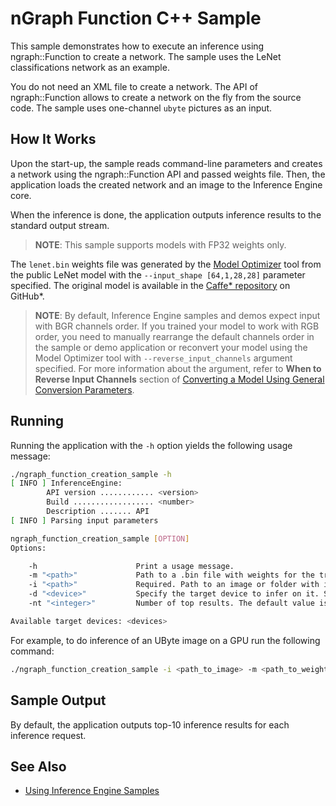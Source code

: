 # nGraph Function C++ Sample

This sample demonstrates how to execute an inference using ngraph::Function to create a network. The sample uses the LeNet classifications network as an example.

You do not need an XML file to create a network. The API of ngraph::Function allows to create a network on the fly from the source code. The sample uses one-channel `ubyte` pictures as an input.

## How It Works

Upon the start-up, the sample reads command-line parameters and creates a network using the ngraph::Function API and passed weights file.
Then, the application loads the created network and an image to the Inference Engine core.

When the inference is done, the application outputs inference results to the standard output stream.

> **NOTE**: This sample supports models with FP32 weights only.

The `lenet.bin` weights file was generated by the [Model Optimizer](./docs/MO_DG/Deep_Learning_Model_Optimizer_DevGuide.md) 
tool from the public LeNet model with the `--input_shape [64,1,28,28]` parameter specified. 
The original model is available in the [Caffe* repository](https://github.com/BVLC/caffe/tree/master/examples/mnist) on GitHub\*.


> **NOTE**: By default, Inference Engine samples and demos expect input with BGR channels order. If you trained your model to work with RGB order, you need to manually rearrange the default channels order in the sample or demo application or reconvert your model using the Model Optimizer tool with `--reverse_input_channels` argument specified. For more information about the argument, refer to **When to Reverse Input Channels** section of [Converting a Model Using General Conversion Parameters](./docs/MO_DG/prepare_model/convert_model/Converting_Model_General.md).

## Running

Running the application with the `-h` option yields the following usage message:
```sh
./ngraph_function_creation_sample -h
[ INFO ] InferenceEngine:
        API version ............ <version>
        Build .................. <number>
        Description ....... API
[ INFO ] Parsing input parameters

ngraph_function_creation_sample [OPTION]
Options:

    -h                      Print a usage message.
    -m "<path>"             Path to a .bin file with weights for the trained model
    -i "<path>"             Required. Path to an image or folder with images
    -d "<device>"           Specify the target device to infer on it. See the list of available devices below. The sample looks for a suitable plugin for the specified device. The default value is CPU.
    -nt "<integer>"         Number of top results. The default value is 10.

Available target devices: <devices>

```

For example, to do inference of an UByte image on a GPU run the following command:
```sh
./ngraph_function_creation_sample -i <path_to_image> -m <path_to_weights_file> -d GPU
```

## Sample Output

By default, the application outputs top-10 inference results for each inference request.

## See Also

* [Using Inference Engine Samples](./docs/IE_DG/Samples_Overview.md)
